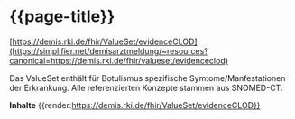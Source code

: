 # {{page-title}}
[https://demis.rki.de/fhir/ValueSet/evidenceCLOD](https://simplifier.net/demisarztmeldung/~resources?canonical=https://demis.rki.de/fhir/valueset/evidenceclod)

Das ValueSet enthält für Botulismus spezifische Symtome/Manfestationen der Erkrankung. Alle referenzierten Konzepte stammen aus SNOMED-CT.

**Inhalte**
{{render:https://demis.rki.de/fhir/ValueSet/evidenceCLOD}}
